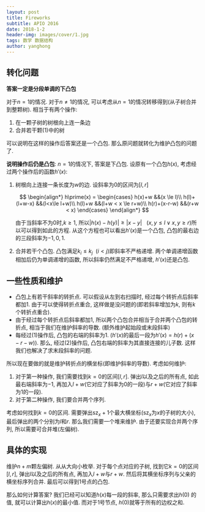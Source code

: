 ```yaml
---
layout: post
title: Fireworks
subtitle: APIO 2016
date: 2018-1-2
header-img: images/cover/1.jpg
tags: 数学 数据结构
author: yanghong
---
```


## 转化问题

**答案一定是分段单调的下凸包**

对于$n=1$的情况. 对于$n \not = 1$的情况, 可以考虑从$n=1$的情况转移得到(从子树合并到整颗树). 相当于有两个操作:

1. 在一颗子树的树根向上连一条边
2. 合并若干颗(1)中的树

可以说明在这样的操作后答案还是一个凸包. 那么原问题就转化为维护凸包的问题了. 

**说明操作后仍是凸包**: $n=1$的情况下, 答案是下凸包. 设原有一个凸包$h(x)$, 考虑经过两个操作后的函数$h\prime(x)$:

1.  树根向上连接一条长度为$w$的边.
    设斜率为$0$的区间为$[l,r]$

    $$
    \begin{align*}
    	h\prime(x)  = 
    		\begin{cases}
    			h(x)+w &&(x \le l)\\
    			h(l)+(l+w-x) &&(l<x\le l+w)\\
    			h(l)+w &&(l+w < x \le r+w)\\
    			h(r)+(x-r-w) &&(r+w < x)
    		\end{cases}
    \end{align*}
    $$

    由于当斜率不为$0$时,$k \ge 1$, 所以$\vert h(x)-h(y) \vert \ge \vert x-y \vert ~~~(x,y \le l \lor x,y \ge r)$所以可以得到如此的方程.
    从这个方程也可以看出$h\prime(x)$是一个凸包, 凸包的最右边的三段斜率为$-1,0,1$.

2.  合并若干个凸包. 凸包满足$k_i \le k_j ~~(i<j)$即斜率不严格递增. 两个单调递增函数相加后仍为单调递增的函数, 所以斜率仍然满足不严格递增, $h\prime(x)$还是凸包. 

## 一些性质和维护

+ 凸包上有若干斜率的转折点. 可以假设从左到右扫描时, 经过每个转折点后斜率都加$1$. 由于可以使得转折点重合, 这样做是没问题的(即若斜率增加为$k$, 则有$k$个转折点重合). 
+ 由于经过每个转折点后斜率都加$1$, 所以两个凸包合并相当于合并两个凸包的转折点, 相当于我们在维护斜率的导数. (额外维护起始段或末段斜率)
+ 每经过(1)操作后, 凸包的右端的斜率为$1$. ($h\prime(x)$的最后一段为$h\prime(x) = h(r)+(x-r-w)$). 那么, 经过(2)操作后, 凸包右端的斜率为其直接连接的儿子数. 这样我们也解决了求末段斜率的问题. 


所以现在要做的就是维护转折点的横坐标(即维护斜率的导数). 考虑如何维护:

1. 对于第一种操作, 我们需要找到$k=0$的区间$[l,r]$. 弹出$l$以及之后的所有点, 如此最右端斜率为$-1$, 再加入$l+w$(它对应了斜率为$0$的一段)与$r+w$(它对应了斜率为$1$的一段).
2. 对于第二种操作, 我们要合并两个序列. 

考虑如何找到$k=0$的区间. 需要弹出$\mathrm{sz}_x +1$个最大横坐标($\mathrm{sz}_x$为$x$的子树的大小), 最后弹出的两个分别为$l$和$r$. 那么我们需要一个堆来维护. 由于还要实现合并两个序列, 所以需要可合并堆(左偏树). 

## 具体的实现

维护$n+m$颗左偏树. 从从大向小枚举. 对于每个点对应的子树, 找到它$k=0$的区间$[l,r]$, 弹出$l$以及之后的所有点, 再加入$l+w$与$r+w$. 然后将其横坐标序列与父亲的横坐标序列合并. 最后可以得到$1$号点的凸包.

那么如何计算答案? 我们已经可以知道$h(x)​$每一段的斜率, 那么只需要求出$h(0)​$ 的值, 就可以计算出$h(x)​$的最小值. 而对于$1​$号节点, $h(0)​$就等于所有的边权之和. 
